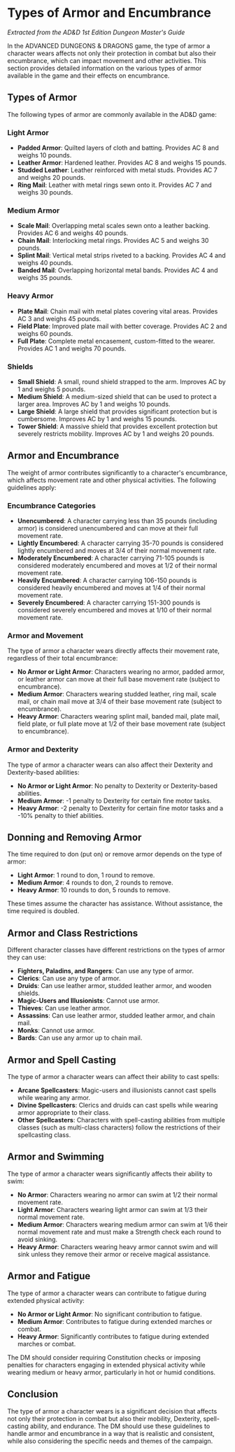 # Types of Armor and Encumbrance

*Extracted from the AD&D 1st Edition Dungeon Master's Guide*

In the ADVANCED DUNGEONS & DRAGONS game, the type of armor a character wears affects not only their protection in combat but also their encumbrance, which can impact movement and other activities. This section provides detailed information on the various types of armor available in the game and their effects on encumbrance.

## Types of Armor

The following types of armor are commonly available in the AD&D game:

### Light Armor

- **Padded Armor**: Quilted layers of cloth and batting. Provides AC 8 and weighs 10 pounds.
- **Leather Armor**: Hardened leather. Provides AC 8 and weighs 15 pounds.
- **Studded Leather**: Leather reinforced with metal studs. Provides AC 7 and weighs 20 pounds.
- **Ring Mail**: Leather with metal rings sewn onto it. Provides AC 7 and weighs 30 pounds.

### Medium Armor

- **Scale Mail**: Overlapping metal scales sewn onto a leather backing. Provides AC 6 and weighs 40 pounds.
- **Chain Mail**: Interlocking metal rings. Provides AC 5 and weighs 30 pounds.
- **Splint Mail**: Vertical metal strips riveted to a backing. Provides AC 4 and weighs 40 pounds.
- **Banded Mail**: Overlapping horizontal metal bands. Provides AC 4 and weighs 35 pounds.

### Heavy Armor

- **Plate Mail**: Chain mail with metal plates covering vital areas. Provides AC 3 and weighs 45 pounds.
- **Field Plate**: Improved plate mail with better coverage. Provides AC 2 and weighs 60 pounds.
- **Full Plate**: Complete metal encasement, custom-fitted to the wearer. Provides AC 1 and weighs 70 pounds.

### Shields

- **Small Shield**: A small, round shield strapped to the arm. Improves AC by 1 and weighs 5 pounds.
- **Medium Shield**: A medium-sized shield that can be used to protect a larger area. Improves AC by 1 and weighs 10 pounds.
- **Large Shield**: A large shield that provides significant protection but is cumbersome. Improves AC by 1 and weighs 15 pounds.
- **Tower Shield**: A massive shield that provides excellent protection but severely restricts mobility. Improves AC by 1 and weighs 20 pounds.

## Armor and Encumbrance

The weight of armor contributes significantly to a character's encumbrance, which affects movement rate and other physical activities. The following guidelines apply:

### Encumbrance Categories

- **Unencumbered**: A character carrying less than 35 pounds (including armor) is considered unencumbered and can move at their full movement rate.
- **Lightly Encumbered**: A character carrying 35-70 pounds is considered lightly encumbered and moves at 3/4 of their normal movement rate.
- **Moderately Encumbered**: A character carrying 71-105 pounds is considered moderately encumbered and moves at 1/2 of their normal movement rate.
- **Heavily Encumbered**: A character carrying 106-150 pounds is considered heavily encumbered and moves at 1/4 of their normal movement rate.
- **Severely Encumbered**: A character carrying 151-300 pounds is considered severely encumbered and moves at 1/10 of their normal movement rate.

### Armor and Movement

The type of armor a character wears directly affects their movement rate, regardless of their total encumbrance:

- **No Armor or Light Armor**: Characters wearing no armor, padded armor, or leather armor can move at their full base movement rate (subject to encumbrance).
- **Medium Armor**: Characters wearing studded leather, ring mail, scale mail, or chain mail move at 3/4 of their base movement rate (subject to encumbrance).
- **Heavy Armor**: Characters wearing splint mail, banded mail, plate mail, field plate, or full plate move at 1/2 of their base movement rate (subject to encumbrance).

### Armor and Dexterity

The type of armor a character wears can also affect their Dexterity and Dexterity-based abilities:

- **No Armor or Light Armor**: No penalty to Dexterity or Dexterity-based abilities.
- **Medium Armor**: -1 penalty to Dexterity for certain fine motor tasks.
- **Heavy Armor**: -2 penalty to Dexterity for certain fine motor tasks and a -10% penalty to thief abilities.

## Donning and Removing Armor

The time required to don (put on) or remove armor depends on the type of armor:

- **Light Armor**: 1 round to don, 1 round to remove.
- **Medium Armor**: 4 rounds to don, 2 rounds to remove.
- **Heavy Armor**: 10 rounds to don, 5 rounds to remove.

These times assume the character has assistance. Without assistance, the time required is doubled.

## Armor and Class Restrictions

Different character classes have different restrictions on the types of armor they can use:

- **Fighters, Paladins, and Rangers**: Can use any type of armor.
- **Clerics**: Can use any type of armor.
- **Druids**: Can use leather armor, studded leather armor, and wooden shields.
- **Magic-Users and Illusionists**: Cannot use armor.
- **Thieves**: Can use leather armor.
- **Assassins**: Can use leather armor, studded leather armor, and chain mail.
- **Monks**: Cannot use armor.
- **Bards**: Can use any armor up to chain mail.

## Armor and Spell Casting

The type of armor a character wears can affect their ability to cast spells:

- **Arcane Spellcasters**: Magic-users and illusionists cannot cast spells while wearing any armor.
- **Divine Spellcasters**: Clerics and druids can cast spells while wearing armor appropriate to their class.
- **Other Spellcasters**: Characters with spell-casting abilities from multiple classes (such as multi-class characters) follow the restrictions of their spellcasting class.

## Armor and Swimming

The type of armor a character wears significantly affects their ability to swim:

- **No Armor**: Characters wearing no armor can swim at 1/2 their normal movement rate.
- **Light Armor**: Characters wearing light armor can swim at 1/3 their normal movement rate.
- **Medium Armor**: Characters wearing medium armor can swim at 1/6 their normal movement rate and must make a Strength check each round to avoid sinking.
- **Heavy Armor**: Characters wearing heavy armor cannot swim and will sink unless they remove their armor or receive magical assistance.

## Armor and Fatigue

The type of armor a character wears can contribute to fatigue during extended physical activity:

- **No Armor or Light Armor**: No significant contribution to fatigue.
- **Medium Armor**: Contributes to fatigue during extended marches or combat.
- **Heavy Armor**: Significantly contributes to fatigue during extended marches or combat.

The DM should consider requiring Constitution checks or imposing penalties for characters engaging in extended physical activity while wearing medium or heavy armor, particularly in hot or humid conditions.

## Conclusion

The type of armor a character wears is a significant decision that affects not only their protection in combat but also their mobility, Dexterity, spell-casting ability, and endurance. The DM should use these guidelines to handle armor and encumbrance in a way that is realistic and consistent, while also considering the specific needs and themes of the campaign.
